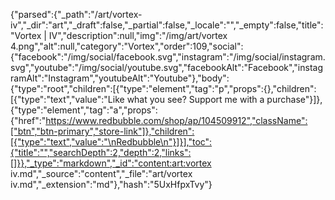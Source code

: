 {"parsed":{"_path":"/art/vortex-iv","_dir":"art","_draft":false,"_partial":false,"_locale":"","_empty":false,"title":"Vortex | IV","description":null,"img":"/img/art/vortex 4.png","alt":null,"category":"Vortex","order":109,"social":{"facebook":"/img/social/facebook.svg","instagram":"/img/social/instagram.svg","youtube":"/img/social/youtube.svg","facebookAlt":"Facebook","instagramAlt":"Instagram","youtubeAlt":"Youtube"},"body":{"type":"root","children":[{"type":"element","tag":"p","props":{},"children":[{"type":"text","value":"Like what you see? Support me with a purchase"}]},{"type":"element","tag":"a","props":{"href":"https://www.redbubble.com/shop/ap/104509912","className":["btn","btn-primary","store-link"]},"children":[{"type":"text","value":"\nRedbubble\n"}]}],"toc":{"title":"","searchDepth":2,"depth":2,"links":[]}},"_type":"markdown","_id":"content:art:vortex iv.md","_source":"content","_file":"art/vortex iv.md","_extension":"md"},"hash":"5UxHfpxTvy"}